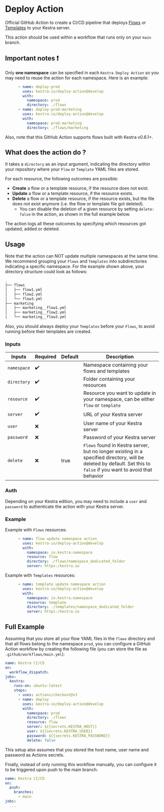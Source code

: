 # Deploy Action

Official GitHub Action to create a CI/CD pipeline that deploys [Flows](https://kestra.io/docs/concepts/flows.html)
or [Templates](https://kestra.io/docs/developer-guide/templates/) to your Kestra server.

This action should be used within a workflow that runs only on your <code>main</code> branch.

## Important notes ❗️

Only **one namespace** can be specified in each <code>Kestra Deploy Action</code> so you may need to
reuse the action for each namespace. Here is an example:

```yaml
      - name: deploy-prod
        uses: kestra-io/deploy-action@develop
        with:
          namespace: prod
          directory: ./flows
      - name: deploy-prod-marketing
        uses: kestra-io/deploy-action@develop
        with:
          namespace: prod.marketing
          directory: ./flows/marketing
```

Also, note that this GitHub Action supports flows built with Kestra v0.6.1+.

## What does the action do ?

It takes a `directory` as an input argument, indicating the directory within your repository where your `Flow` or `Template` YAML files are stored.

For each resource, the following outcomes are possible:
  * **Create** a flow or a template resource, if the resource does not exist.
  * **Update** a flow or a template resource, if the resource exists.
  * **Delete** a flow or a template resource, if the resource exists, but the file does not exist anymore (i.e. the flow or template file got deleted).
      * You can disable the deletion of a given resource by setting `delete: false` in the action, as shown in the full example below.

The action logs all these outcomes by specifying which resources got updated, added or deleted.

## Usage

Note that the action can NOT update multiple namespaces at the same time. We recommend grouping your `Flows` and
`Templates` into subdirectories indicating a specific namespace. For the example shown above, your directory structure could look as follows:

```bash
.
├── flows
│   ├── flow1.yml
│   ├── flow2.yml
│   └── flow3.yml
├── marketing
│   ├── marketing__flow1.yml
│   ├── marketing__flow2.yml
│   └── marketing__flow3.yml
```

Also, you should always deploy your `Templates` before your `Flows`, to avoid running before their
templates are created.

### Inputs

| Inputs        | Required           | Default | Description                                                                |
|---------------|--------------------|---------|----------------------------------------------------------------------------|
| ``namespace`` | :heavy_check_mark: |         | Namespace containing your flows and templates                              |
| ``directory`` | :heavy_check_mark: |         | Folder containing your resources                                           |
| ``resource``  | :heavy_check_mark: |         | Resource you want to update in your namespace, can be either `flow` or `template` |
| ``server``    | :heavy_check_mark: |         | URL of your Kestra server                                                  |
| ``user``      | :x:                |         | User name of your Kestra server                                                    |
| ``password``  | :x:                |         | Password of your Kestra server                                                |
| ``delete``    | :x:                | true    | `Flows` found in Kestra server, but no longer existing in a specified directory, will be deleted by default. Set this to `false` if you want to avoid that behavior     |

### Auth

Depending on your Kestra edition, you may need to include a `user` and `password` to authenticate the action with your Kestra server.

### Example

Example with `Flows` resources:

```yaml
      - name: flow update namespace action
        uses: kestra-io/deploy-action@develop
        with:
          namespace: io.kestra.namespace
          resource: flow
          directory: ./flows/namespace_dedicated_folder
          server: https:/kestra.io
```

Example with `Templates` resources:

```yaml
      - name: template update namespace action
        uses: kestra-io/deploy-action@develop
        with:
          namespace: io.kestra.namespace
          resource: template
          directory: ./templates/namespace_dedicated_folder
          server: https:/kestra.io
```

## Full Example

Assuming that you store all your flow YAML files in the `flows` directory and that all flows belong to the namespace `prod`, you can configure a GitHub Action workflow by creating the following file (you can store the file as `.github/workflows/main.yml`):   

```yaml
name: Kestra CI/CD
on: 
  workflow_dispatch:
jobs:
  kestra:
    runs-on: ubuntu-latest
    steps:
      - uses: actions/checkout@v3
      - name: deploy
        uses: kestra-io/deploy-action@develop
        with:
          namespace: prod
          directory: ./flows
          resource: flow
          server: ${{secrets.KESTRA_HOST}}
          user: ${{secrets.KESTRA_USER}}
          password: ${{secrets.KESTRA_PASSWORD}}
          delete: false
```

This setup also assumes that you stored the host name, user name and password as Actions secrets. 

Finally, instead of only running this workflow manually, you can configure it to be triggered upon push to the main branch:

```yaml
name: Kestra CI/CD
on:
  push:
    branches:
      - main
jobs:
  ...
```

